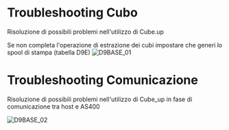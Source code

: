 # Troubleshooting Cubo
Risoluzione di possibili problemi nell'utilizzo di Cube.up

Se non completa l'operazione di estrazione dei cubi impostare che generi lo spool di stampa (tabella D9E)
![D9BASE_01](https://doc.smeup.com/immagini/D9BASE_TBS/D9BASE_01.png)
# Troubleshooting Comunicazione
Risoluzione di possibili problemi nell'utilizzo di Cube_up in fase di comunicazione tra host e AS400

![D9BASE_02](https://doc.smeup.com/immagini/D9BASE_TBS/D9BASE_02.png)